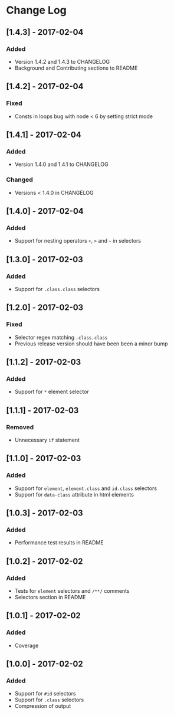 # Change Log

## [1.4.3] - 2017-02-04
### Added
- Version 1.4.2 and 1.4.3 to CHANGELOG
- Background and Contributing sections to README

## [1.4.2] - 2017-02-04
### Fixed
- Consts in loops bug with node < 6 by setting strict mode

## [1.4.1] - 2017-02-04
### Added
- Version 1.4.0 and 1.4.1 to CHANGELOG

### Changed
- Versions < 1.4.0 in CHANGELOG

## [1.4.0] - 2017-02-04
### Added
- Support for nesting operators `+`, `>` and `~` in selectors

## [1.3.0] - 2017-02-03
### Added
- Support for `.class.class` selectors

## [1.2.0] - 2017-02-03
### Fixed
- Selector regex matching `.class.class`
- Previous release version should have been been a minor bump

## [1.1.2] - 2017-02-03
### Added
- Support for `*` element selector

## [1.1.1] - 2017-02-03
### Removed
- Unnecessary `if` statement

## [1.1.0] - 2017-02-03
### Added
- Support for `element`, `element.class` and `id.class` selectors
- Support for `data-class` attribute in html elements

## [1.0.3] - 2017-02-03
### Added
- Performance test results in README

## [1.0.2] - 2017-02-02
### Added
- Tests for `element` selectors and `/**/` comments
- Selectors section in README

## [1.0.1] - 2017-02-02
### Added
- Coverage

## [1.0.0] - 2017-02-02
### Added
- Support for `#id` selectors
- Support for `.class` selectors
- Compression of output